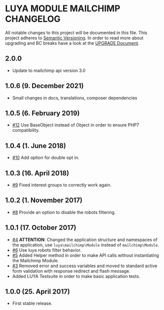 # LUYA MODULE MAILCHIMP CHANGELOG

All notable changes to this project will be documented in this file. This project adheres to [Semantic Versioning](http://semver.org/).
In order to read more about upgrading and BC breaks have a look at the [UPGRADE Document](UPGRADE.md).

## 2.0.0

+ Update to mailchimp api version 3.0

## 1.0.6 (9. December 2021)

+ Small changes in docs, translations, composer dependencies

## 1.0.5 (6. February 2019)

+ [#12](https://github.com/luyadev/luya-module-mailchimp/issues/12) Use BaseObject instead of Object in order to ensure PHP7 compatibility.

## 1.0.4 (1. June 2018)

+ [#10](https://github.com/luyadev/luya-module-mailchimp/issues/10) Add option for double opt in.

## 1.0.3 (16. April 2018)

+ [#9](https://github.com/luyadev/luya-module-mailchimp/issues/9) Fixed interest groups to correctly work again.

## 1.0.2 (1. November 2017)

+ [#8](https://github.com/luyadev/luya-module-mailchimp/issues/8) Provide an option to disable the robots filtering.

## 1.0.1 (17. October 2017)

+ [#4](https://github.com/luyadev/luya-module-mailchimp/issues/4) **ATTENTION**: Changed the application structure and namespaces of the application, use `luya\mailchimp\Module` instead of `mailchimp\Module`.
+ [#6](https://github.com/luyadev/luya-module-mailchimp/issues/6) Use luya robots filter behavior.
+ [#5](https://github.com/luyadev/luya-module-mailchimp/issues/5) Added Helper method in order to make API calls without instantiating the Mailchimp Module.
+ [#3](https://github.com/luyadev/luya-module-mailchimp/issues/3) Removed error and success variables and moved to standard active form validation with response redirect and flash message.
+ Added LUYA Testsuite in order to make basic application tests.

## 1.0.0 (25. April 2017)

+ First stable release.
